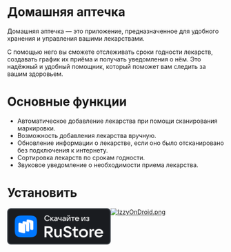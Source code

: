 # Домашняя аптечка

Домашняя аптечка — это приложение, предназначенное для удобного хранения и управления вашими лекарствами.

С помощью него вы сможете отслеживать сроки годности лекарств, создавать график их приёма и получать уведомления о нём. 
Это надёжный и удобный помощник, который поможет вам следить за вашим здоровьем.

# Основные функции

* Автоматическое добавление лекарства при помощи сканирования маркировки.
* Возможность добавления лекарства вручную.
* Обновление информации о лекарстве, если оно было отсканировано без подключения к интернету.
* Сортировка лекарств по срокам годности.
* Звуковое уведомление о необходимости приема лекарства.

# Установить

<div style="display:flex; flex-direction:row">
  <a href="https://apps.rustore.ru/app/ru.application.homemedkit" title="RuStore link">
    <img alt="RuStore.png"
         title="RuStore image"
         src="https://github.com/pewaru-333/HomeMedkit-App/blob/master/RuStore.svg"
         width=240px
         height=84px/>
  </a>

  <a href="https://apt.izzysoft.de/fdroid/index/apk/ru.application.homemedkit" title="IzzyOnDroid link">
    <img alt="IzzyOnDroid.png"
         title="IzzyOnDroid image"
         src="https://github.com/pewaru-333/HomeMedkit-App/blob/master/IzzyOnDroid.png"
         width=240px
         height=84px/>
  </a>
</div>
